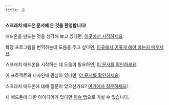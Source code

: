 ```yaml
---
title: 홈
---
```

**스크래치 애드온 문서에 온 것을 환영합니다!**

애드온을 만드는 것을 생각해 보고 있다면, [이곳에서 시작하세요](develop/getting-started/creating-an-addon).

확장 프로그램을 번역하는데 도움을 주고 싶다면, [이곳에서 어떻게 해야 하는지 배우세요](localization/joining-the-localization-team).

스크래치 애드온을 시작하는 데 도움이 필요하면, [이 문서를 확인하세요](getting-started/quick-start).

이 프로젝트의 디자인에 관심이 있다면, [이 문서를 확인하세요](reference/design).

스크래치 애드온에 대해 질문이 있으신가요? [여기에서 질문하세요](https://github.com/ScratchAddons/ScratchAddons/discussions)!

새 애드온에 대한 아이디어가 있다면 [이슈 탭](https://github.com/ScratchAddons/ScratchAddons/issues)으로 가실 수 있습니다.